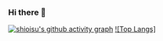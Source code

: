### Hi there 👋
[![shioisu's github activity graph](https://github-readme-activity-graph.vercel.app/graph?username=shioisu&theme=react-dark)](https://github.com/shioisu/github-readme-activity-graph)
[![Top Langs]](https://github-readme-stats.vercel.app/api/top-langs/?username=shioisu&layout=compact)

<!--
**shioisu/shioisu** is a ✨ _special_ ✨ repository because its `README.md` (this file) appears on your GitHub profile.

Here are some ideas to get you started:

- 🔭 I’m currently working on ...
- 🌱 I’m currently learning ...
- 👯 I’m looking to collaborate on ...
- 🤔 I’m looking for help with ...
- 💬 Ask me about ...
- 📫 How to reach me: ...
- 😄 Pronouns: ...
- ⚡ Fun fact: ...
-->

